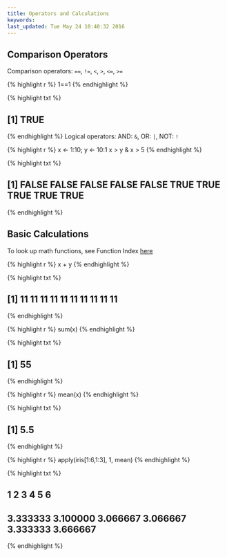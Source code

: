 ```yaml
---
title: Operators and Calculations
keywords: 
last_updated: Tue May 24 10:40:32 2016
---
```


## Comparison Operators

Comparison operators: `==`, `!=`, `<`, `>`, `<=`, `>=`

{% highlight r %}
1==1
{% endhighlight %}

{% highlight txt %}
## [1] TRUE
{% endhighlight %}
Logical operators: AND: `&`, OR: `|`, NOT: `!`

{% highlight r %}
x <- 1:10; y <- 10:1
x > y & x > 5
{% endhighlight %}

{% highlight txt %}
##  [1] FALSE FALSE FALSE FALSE FALSE  TRUE  TRUE  TRUE  TRUE  TRUE
{% endhighlight %}

## Basic Calculations

To look up math functions, see Function Index [here](http://cran.at.r-project.org/doc/manuals/R-intro.html#Function-and-variable-index)

{% highlight r %}
x + y
{% endhighlight %}

{% highlight txt %}
##  [1] 11 11 11 11 11 11 11 11 11 11
{% endhighlight %}

{% highlight r %}
sum(x)
{% endhighlight %}

{% highlight txt %}
## [1] 55
{% endhighlight %}

{% highlight r %}
mean(x)
{% endhighlight %}

{% highlight txt %}
## [1] 5.5
{% endhighlight %}

{% highlight r %}
apply(iris[1:6,1:3], 1, mean) 
{% endhighlight %}

{% highlight txt %}
##        1        2        3        4        5        6 
## 3.333333 3.100000 3.066667 3.066667 3.333333 3.666667
{% endhighlight %}

